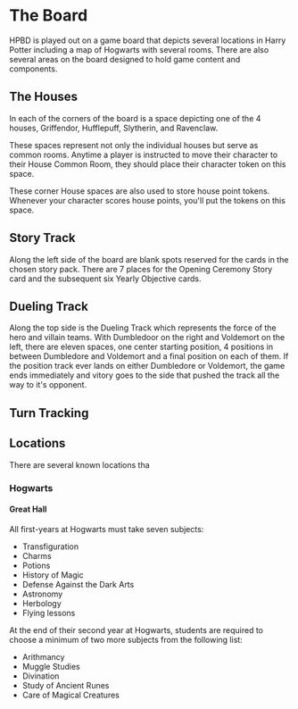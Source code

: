 # The Board

HPBD is played out on a game board that depicts several locations in Harry Potter including a map of Hogwarts with several rooms. There are also several areas on the board designed to hold game content and components.

## The Houses

In each of the corners of the board is a space depicting one of the 4 houses, Griffendor, Hufflepuff, Slytherin, and Ravenclaw. 

These spaces represent not only the individual houses but serve as common rooms. Anytime a player is instructed to move their character to their House Common Room, they should place their character token on this space.

These corner House spaces are also used to store house point tokens. Whenever your character scores house points, you'll put the tokens on this space.

## Story Track

Along the left side of the board are blank spots reserved for the cards in the chosen story pack. There are 7 places for the Opening Ceremony Story card and the subsequent six Yearly Objective cards.

## Dueling Track

Along the top side is the Dueling Track which represents the force of the hero and villain teams. With Dumbledoor on the right and Voldemort on the left, there are eleven spaces, one center starting position, 4 positions in between Dumbledore and Voldemort and a final position on each of them. If the position track ever lands on either Dumbledore or Voldemort, the game ends immediately and vitory goes to the side that pushed the track all the way to it's opponent.

## Turn Tracking



## Locations

There are several known locations tha

### Hogwarts

#### Great Hall


All first-years at Hogwarts must take seven subjects: 
- Transfiguration
- Charms
- Potions
- History of Magic
- Defense Against the Dark Arts
- Astronomy
- Herbology
- Flying lessons

At the end of their second year at Hogwarts, students are required to choose a minimum of two more subjects from the following list:
- Arithmancy
- Muggle Studies
- Divination
- Study of Ancient Runes
- Care of Magical Creatures